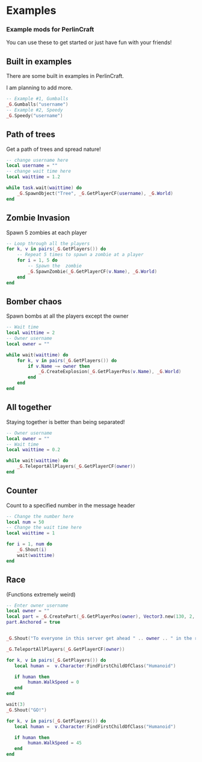 # Examples

### Example mods for PerlinCraft

You can use these to get started or just have fun with your friends!

## Built in examples

There are some built in examples in PerlinCraft.

I am planning to add more.


```lua
-- Example #1, Gumballs
_G.Gumballs("username")
-- Example #2, Speedy
_G.Speedy("username")
```


## Path of trees

Get a path of trees and spread nature!

```lua
-- change username here
local username = ""
-- change wait time here
local waittime = 1.2

while task.wait(waittime) do
    _G.SpawnObject("Tree", _G.GetPlayerCF(username), _G.World)
end
```

## Zombie Invasion

Spawn 5 zombies at each player

```lua
-- Loop through all the players
for k, v in pairs(_G.GetPlayers()) do
    -- Repeat 5 times to spawn a zombie at a player
    for i = 1, 5 do
        -- Spawn the  zombie
        _G.SpawnZombie(_G.GetPlayerCF(v.Name), _G.World)
    end
end
```
## Bomber chaos

Spawn bombs at all the players except the owner

```lua
-- Wait time
local waittime = 2
-- Owner username
local owner = ""

while wait(waittime) do
    for k, v in pairs(_G.GetPlayers()) do
        if v.Name ~= owner then
            _G.CreateExplosion(_G.GetPlayerPos(v.Name), _G.World)
        end
    end
end

```

## All together

Staying together is better than being separated!

```lua
-- Owner username
local owner = ""
-- Wait time
local waittime = 0.2

while wait(waittime) do
    _G.TeleportAllPlayers(_G.GetPlayerCF(owner))
end

```

## Counter

Count to a specified number in the message header

```lua
-- Change the number here
local num = 50
-- Change the wait time here
local waittime = 1

for i = 1, num do
    _G.Shout(i)
    wait(waittime)
end

```

## Race

(Functions extremely weird)

```lua
-- Enter owner username
local owner = ""
local part = _G.CreatePart(_G.GetPlayerPos(owner), Vector3.new(130, 2, 700), _G.World)
part.Anchored = true


_G.Shout("To everyone in this server get ahead " .. owner .. " in the race!")

_G.TeleportAllPlayers(_G.GetPlayerCF(owner))

for k, v in pairs(_G.GetPlayers()) do
   local human =  v.Character:FindFirstChildOfClass("Humanoid")

   if human then
        human.WalkSpeed = 0
   end
end

wait(3)
_G.Shout("GO!")

for k, v in pairs(_G.GetPlayers()) do
   local human =  v.Character:FindFirstChildOfClass("Humanoid")

   if human then
        human.WalkSpeed = 45
   end
end

```
